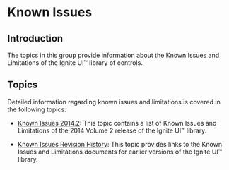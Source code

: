 ﻿<!--
|metadata|
{
    "fileName": "known-issues",
    "controlName": "",
    "tags": []
}
|metadata|
-->

# Known Issues


## Introduction

The topics in this group provide information about the Known Issues and Limitations of the Ignite UI™ library of controls.

## Topics

Detailed information regarding known issues and limitations is covered in the following topics:

- [Known Issues 2014.2](Known-Issues-and-Limitations-2014-Volume-2.html): This topic contains a list of Known Issues and Limitations of the 2014 Volume 2 release of the Ignite UI™ library.

- [Known Issues Revision History](Known-Issues-Revision-History.html): This topic provides links to the Known Issues and Limitations documents for earlier versions of the Ignite UI™ library.





 

 


